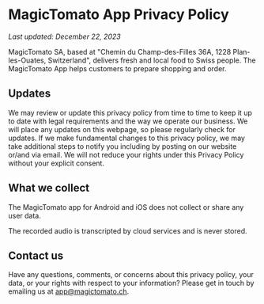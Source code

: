 # MagicTomato App Privacy Policy

*Last updated: December 22, 2023*

MagicTomato SA, based at "Chemin du Champ-des-Filles 36A, 1228 Plan-les-Ouates, Switzerland", delivers fresh and local food to Swiss people. The MagicTomato App helps customers to prepare shopping and order.

## Updates

We may review or update this privacy policy from time to time to keep it up to date with legal requirements and the way we operate our business. 
We will place any updates on this webpage, so please regularly check for updates. 
If we make fundamental changes to this privacy policy, we may take additional steps to notify you including by posting on our website or/and via email. 
We will not reduce your rights under this Privacy Policy without your explicit consent.

## What we collect

The MagicTomato app for Android and iOS does not collect or share any user data.

The recorded audio is transcripted by cloud services and is never stored.

## Contact us

Have any questions, comments, or concerns about this privacy policy, your data, or your rights with respect to your information? Please get in touch by emailing us at <app@magictomato.ch>.
